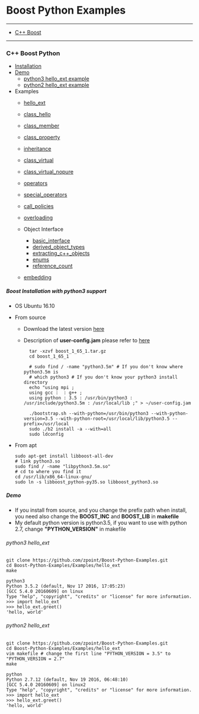 # Boost Python Examples

- - -

* [C++ Boost](#C++-Boost)

- - -

### C++ Boost Python

* [Installation](#Boost-Installation-with-python3-support)
* [Demo](#Demo)
	* [python3 hello_ext example](#python3-hello_ext)
	* [python2 hello_ext example](#python2-hello_ext)
* Examples
	* [hello_ext](https://github.com/zpoint/Boost-Python-Examples/tree/master/Examples/hello_ext)
	* [class_hello](https://github.com/zpoint/Boost-Python-Examples/tree/master/Examples/class_hello)
	* [class_member](https://github.com/zpoint/Boost-Python-Examples/tree/master/Examples/class_member)
	* [class_property](https://github.com/zpoint/Boost-Python-Examples/tree/master/Examples/class_property)
	* [inheritance](https://github.com/zpoint/Boost-Python-Examples/tree/master/Examples/inheritance)
	* [class_virtual](https://github.com/zpoint/Boost-Python-Examples/tree/master/Examples/class_virtual)
	* [class_virtual_nopure](https://github.com/zpoint/Boost-Python-Examples/tree/master/Examples/class_virtual_nopure)
	* [operators](https://github.com/zpoint/Boost-Python-Examples/tree/master/Examples/operators)
	* [special_operators](https://github.com/zpoint/Boost-Python-Examples/tree/master/Examples/special_operators)
	* [call_policies](https://github.com/zpoint/Boost-Python-Examples/tree/master/Examples/call_policies)
	* [overloading](https://github.com/zpoint/Boost-Python-Examples/tree/master/Examples/overloading)
	* Object Interface
		* [basic_interface](https://github.com/zpoint/Boost-Python-Examples/tree/master/Examples/basic_interface)
		* [derived_object_types](https://github.com/zpoint/Boost-Python-Examples/tree/master/Examples/derived_object_types)
		* [extracting_c++_objects](https://github.com/zpoint/Boost-Python-Examples/tree/master/Examples/extracting_c++_objects)
		* [enums](https://github.com/zpoint/Boost-Python-Examples/tree/master/Examples/enums)
		* [reference_count](https://github.com/zpoint/Boost-Python-Examples/tree/master/Examples/reference_count)

	* [embedding](https://github.com/zpoint/Boost-Python-Examples/tree/master/Examples/embedding)

##### Boost Installation with python3 support

* OS Ubuntu 16.10

* From source
    * Download the latest version [here](http://www.boost.org/)
    * Description of **user-config.jam** please refer to [here](http://www.boost.org/build/doc/html/bbv2/overview/configuration.html)

            tar -xzvf boost_1_65_1.tar.gz
            cd boost_1_65_1

            # sudo find / -name "python3.5m" # If you don't know where python3.5m is
            # which python3 # If you don't know your python3 install directory
            echo "using mpi ;
            using gcc :  : g++ ;
            using python : 3.5 : /usr/bin/python3 : /usr/include/python3.5m : /usr/local/lib ;" > ~/user-config.jam

            ./bootstrap.sh --with-python=/usr/bin/python3 --with-python-version=3.5 --with-python-root=/usr/local/lib/python3.5 --prefix=/usr/local
            sudo ./b2 install -a --with=all
            sudo ldconfig

* From apt

	  sudo apt-get install libboost-all-dev
      # link python3.so
	  sudo find / -name "libpython3.5m.so"
      # cd to where you find it
      cd /usr/lib/x86_64-linux-gnu/
	  sudo ln -s libboost_python-py35.so libboost_python3.so

##### Demo

* If you install from source, and you change the prefix path when install, you need also change the **BOOST_INC** and **BOOST_LIB** in **makefile**
* My default python version is python3.5, if you want to use with python 2.7, change **"PYTHON_VERSION"** in makefile

###### python3 hello_ext

	git clone https://github.com/zpoint/Boost-Python-Examples.git
	cd Boost-Python-Examples/Examples/hello_ext
    make

	python3
    Python 3.5.2 (default, Nov 17 2016, 17:05:23)
    [GCC 5.4.0 20160609] on linux
    Type "help", "copyright", "credits" or "license" for more information.
    >>> import hello_ext
    >>> hello_ext.greet()
    'hello, world'



###### python2 hello_ext

	git clone https://github.com/zpoint/Boost-Python-Examples.git
	cd Boost-Python-Examples/Examples/hello_ext
    vim makefile # change the first line "PYTHON_VERSION = 3.5" to "PYTHON_VERSION = 2.7"
    make

	python
	Python 2.7.12 (default, Nov 19 2016, 06:48:10)
    [GCC 5.4.0 20160609] on linux2
    Type "help", "copyright", "credits" or "license" for more information.
    >>> import hello_ext
    >>> hello_ext.greet()
    'hello, world'
